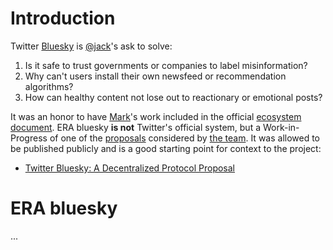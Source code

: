 # Introduction

Twitter [Bluesky](https://blueskyweb.org/) is [@jack](https://twitter.com/jack/status/1204766078468911106)'s ask to solve:

1. Is it safe to trust governments or companies to label misinformation?
2. Why can't users install their own newsfeed or recommendation algorithms?
3. How can healthy content not lose out to reactionary or emotional posts?

It was an honor to have [Mark](https://twitter.com/marknadal)'s work included in the official [ecosystem](https://blueskycommunity.net/) [document](https://twitter.com/bluesky/status/1352302818418446337). ERA bluesky **is not** Twitter's official system, but a Work-in-Progress of one of the [proposals](https://gitlab.com/arnoldjun/bluesky/-/blob/master/design/proposals/Mark-Nadal-Bluesky-Proposal.md) considered by [the team](https://blueskyweb.org/). It was allowed to be published publicly and is a good starting point for context to the project:

 - [Twitter Bluesky: A Decentralized Protocol Proposal](https://hackernoon.com/twitter-bluesky-a-decentralized-protocol-proposal-hi193337)

# ERA bluesky

...
